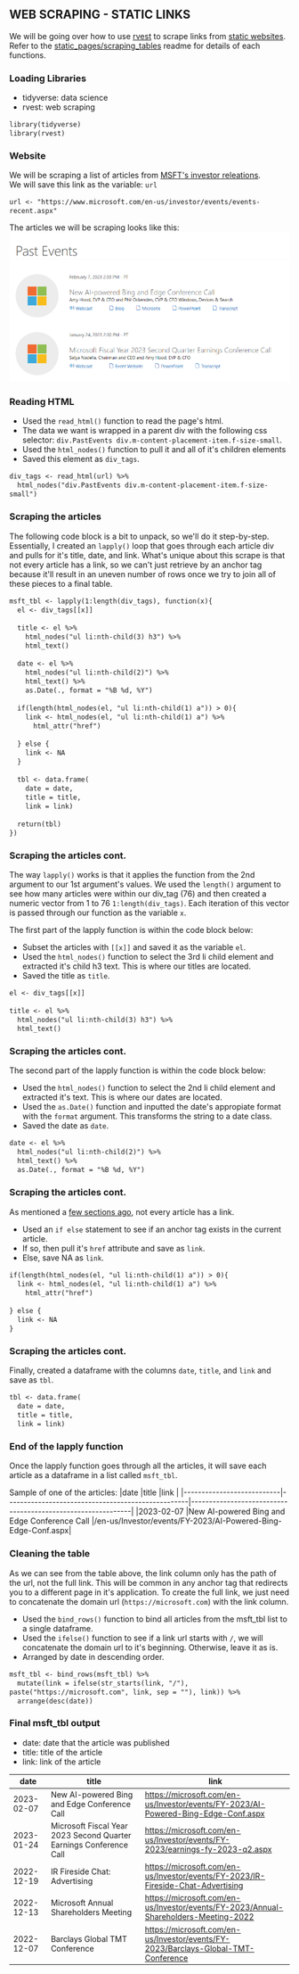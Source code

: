 ## WEB SCRAPING - STATIC LINKS

We will be going over how to use [rvest](https://github.com/tidyverse/rvest) to scrape links from [static websites](https://en.wikipedia.org/wiki/Static_web_page). Refer to the [static_pages/scraping_tables](./scraping_tables) readme for details of each functions.

### Loading Libraries
- tidyverse: data science
- rvest: web scraping

```
library(tidyverse)
library(rvest)
```

### Website
We will be scraping a list of articles from [MSFT's investor releations](https://www.microsoft.com/en-us/investor/events/events-recent.aspx).  
We will save this link as the variable: `url`

```
url <- "https://www.microsoft.com/en-us/investor/events/events-recent.aspx"
```

The articles we will be scraping looks like this:  
![msft_tbl](images/msft.png)

### Reading HTML
- Used the `read_html()` function to read the page's html.
- The data we want is wrapped in a parent div with the following css selector: `div.PastEvents div.m-content-placement-item.f-size-small`.
 - Used the `html_nodes()` function to pull it and all of it's children elements
- Saved this element as `div_tags`.

```
div_tags <- read_html(url) %>%
  html_nodes("div.PastEvents div.m-content-placement-item.f-size-small") 
```

### Scraping the articles
The following code block is a bit to unpack, so we'll do it step-by-step. Essentially, I created an `lapply()` loop that goes through each article div and pulls for it's title, date, and link. What's unique about this scrape is that not every article has a link, so we can't just retrieve by an anchor tag because it'll result in an uneven number of rows once we try to join all of these pieces to a final table.

```
msft_tbl <- lapply(1:length(div_tags), function(x){
  el <- div_tags[[x]] 
  
  title <- el %>%
    html_nodes("ul li:nth-child(3) h3") %>%
    html_text()
  
  date <- el %>%
    html_nodes("ul li:nth-child(2)") %>%
    html_text() %>%
    as.Date(., format = "%B %d, %Y")
  
  if(length(html_nodes(el, "ul li:nth-child(1) a")) > 0){
    link <- html_nodes(el, "ul li:nth-child(1) a") %>%
      html_attr("href") 
    
  } else {
    link <- NA
  }
  
  tbl <- data.frame(
    date = date,
    title = title,
    link = link)
  
  return(tbl)
})
```

### Scraping the articles cont.
The way `lapply()` works is that it applies the function from the 2nd argument to our 1st argument's values. We used the `length()` argument to see how many articles were within our div_tag (76) and then created a numeric vector from 1 to 76 `1:length(div_tags)`. Each iteration of this vector is passed through our function as the variable `x`.  

The first part of the lapply function is within the code block below:
- Subset the articles with `[[x]]` and saved it as the variable `el`.
- Used the `html_nodes()` function to select the 3rd li child element and extracted it's child h3 text. This is where our titles are located.
- Saved the title as `title`.

```
el <- div_tags[[x]] 

title <- el %>%
  html_nodes("ul li:nth-child(3) h3") %>%
  html_text()
```

### Scraping the articles cont.
The second part of the lapply function is within the code block below:
- Used the `html_nodes()` function to select the 2nd li child element and extracted it's text. This is where our dates are located.
- Used the `as.Date()` function and inputted the date's appropiate format with the `format` argument. This transforms the string to a date class.
- Saved the date as `date`.

```
date <- el %>%
  html_nodes("ul li:nth-child(2)") %>%
  html_text() %>%
  as.Date(., format = "%B %d, %Y")
```

### Scraping the articles cont.
As mentioned a [few sections ago](#scraping-the-articles), not every article has a link.
- Used an `if else` statement to see if an anchor tag exists in the current article.
 - If so, then pull it's `href` attribute and save as `link`.
 - Else, save NA as `link`.

```
if(length(html_nodes(el, "ul li:nth-child(1) a")) > 0){
  link <- html_nodes(el, "ul li:nth-child(1) a") %>%
    html_attr("href") 

} else {
  link <- NA
}
```

### Scraping the articles cont.
Finally, created a dataframe with the columns `date`, `title`, and `link` and save as `tbl`. 

```
tbl <- data.frame(
  date = date,
  title = title,
  link = link)
```

### End of the lapply function
Once the lapply function goes through all the articles, it will save each article as a dataframe in a list called `msft_tbl`.  

Sample of one of the articles:
|date                       |title                                              |link                                                         |
|---------------------------|---------------------------------------------------|-------------------------------------------------------------|
|2023-02-07                 |New AI-powered Bing and Edge Conference Call       |/en-us/Investor/events/FY-2023/AI-Powered-Bing-Edge-Conf.aspx|

### Cleaning the table
As we can see from the table above, the link column only has the path of the url, not the full link. This will be common in any anchor tag that redirects you to a different page in it's application. To create the full link, we just need to concatenate the domain url (`https://microsoft.com`) with the link column.
- Used the `bind_rows()` function to bind all articles from the msft_tbl list to a single dataframe.
- Used the `ifelse()` function to see if a link url starts with `/`, we will concatenate the domain url to it's beginning. Otherwise, leave it as is.
- Arranged by date in descending order.

```
msft_tbl <- bind_rows(msft_tbl) %>%
  mutate(link = ifelse(str_starts(link, "/"), paste("https://microsoft.com", link, sep = ""), link)) %>%
  arrange(desc(date))
```

### Final msft_tbl output
- date: date that the article was published
- title: title of the article
- link: link of the article

|date                       |title                                              |link                                                         |
|---------------------------|---------------------------------------------------|-------------------------------------------------------------|
|2023-02-07                 |New AI-powered Bing and Edge Conference Call       |https://microsoft.com/en-us/Investor/events/FY-2023/AI-Powered-Bing-Edge-Conf.aspx|
|2023-01-24                 |Microsoft Fiscal Year 2023 Second Quarter Earnings Conference Call|https://microsoft.com/en-us/Investor/events/FY-2023/earnings-fy-2023-q2.aspx|
|2022-12-19                 |IR Fireside Chat: Advertising                      |https://microsoft.com/en-us/Investor/events/FY-2023/IR-Fireside-Chat-Advertising|
|2022-12-13                 |Microsoft Annual Shareholders Meeting              |https://microsoft.com/en-us/Investor/events/FY-2023/Annual-Shareholders-Meeting-2022|
|2022-12-07                 |Barclays Global TMT Conference                     |https://microsoft.com/en-us/Investor/events/FY-2023/Barclays-Global-TMT-Conference|
